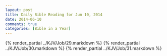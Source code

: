 ```yaml
---
layout: post
title: Daily Bible Reading for Jun 10, 2014
date: 2014-06-10
comments: true
categories: [Bible in a Year]
---
```

{% render_partial ../KJV/Job/29.markdown %}
{% render_partial ../KJV/Job/30.markdown %}
{% render_partial ../KJV/Job/31.markdown %}
